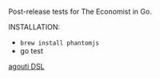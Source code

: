 Post-release tests for The Economist in Go.

INSTALLATION:

* `brew install phantomjs`
* go test

[agouti DSL](http://agouti.org/#the-agouti-dsl)